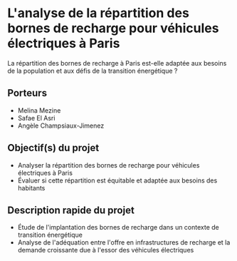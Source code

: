 # L'analyse de la répartition des bornes de recharge pour véhicules électriques à Paris

La répartition des bornes de recharge à Paris est-elle adaptée aux besoins de la population et aux défis de la transition énergétique ?

## Porteurs

- Melina Mezine
- Safae El Asri
- Angèle Champsiaux-Jimenez

## Objectif(s) du projet

- Analyser la répartition des bornes de recharge pour véhicules électriques à Paris
- Évaluer si cette répartition est équitable et adaptée aux besoins des habitants

## Description rapide du projet

- Étude de l'implantation des bornes de recharge dans un contexte de transition énergétique
- Analyse de l'adéquation entre l'offre en infrastructures de recharge et la demande croissante due à l'essor des véhicules électriques
